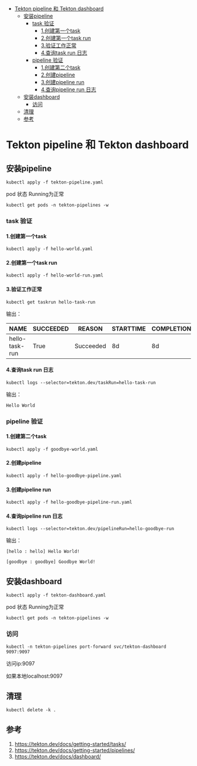 - [Tekton pipeline 和 Tekton dashboard](#tekton-pipeline-和-tekton-dashboard)
  - [安装pipeline](#安装pipeline)
    - [task 验证](#task-验证)
      - [1.创建第一个task](#1创建第一个task)
      - [2.创建第一个task run](#2创建第一个task-run)
      - [3.验证工作正常](#3验证工作正常)
      - [4.查询task run 日志](#4查询task-run-日志)
    - [pipeline 验证](#pipeline-验证)
      - [1.创建第二个task](#1创建第二个task)
      - [2.创建pipeline](#2创建pipeline)
      - [3.创建pipeline run](#3创建pipeline-run)
      - [4.查询pipeline run 日志](#4查询pipeline-run-日志)
  - [安装dashboard](#安装dashboard)
    - [访问](#访问)
  - [清理](#清理)
  - [参考](#参考)

# Tekton pipeline 和 Tekton dashboard

## 安装pipeline
```
kubectl apply -f tekton-pipeline.yaml
```
pod 状态 Running为正常
```
kubectl get pods -n tekton-pipelines -w
```
### task 验证
#### 1.创建第一个task
```
kubectl apply -f hello-world.yaml
```

#### 2.创建第一个task run 
```
kubectl apply -f hello-world-run.yaml
```

#### 3.验证工作正常
```
kubectl get taskrun hello-task-run
```

输出：

|NAME|             SUCCEEDED|   REASON|      STARTTIME|   COMPLETIONTIME|
| ----------- | ----------- |----------- |----------- |----------- |
|hello-task-run|   True|        Succeeded|   8d|          8d|

#### 4.查询task run 日志
```
kubectl logs --selector=tekton.dev/taskRun=hello-task-run
```

输出：

```
Hello World
```

### pipeline 验证
#### 1.创建第二个task
```
kubectl apply -f goodbye-world.yaml
```

#### 2.创建pipeline
```
kubectl apply -f hello-goodbye-pipeline.yaml
```

#### 3.创建pipeline run
```
kubectl apply -f hello-goodbye-pipeline-run.yaml
```

#### 4.查询pipeline run 日志
```
kubectl logs --selector=tekton.dev/pipelineRun=hello-goodbye-run
```

输出：
```
[hello : hello] Hello World!

[goodbye : goodbye] Goodbye World!
```

## 安装dashboard
```
kubectl apply -f tekton-dashboard.yaml
```
pod 状态 Running为正常
```
kubectl get pods -n tekton-pipelines -w
```

### 访问
```
kubectl -n tekton-pipelines port-forward svc/tekton-dashboard 9097:9097
```

访问ip:9097 

如果本地localhost:9097

## 清理
```
kubectl delete -k .
```

## 参考
1. https://tekton.dev/docs/getting-started/tasks/
2. https://tekton.dev/docs/getting-started/pipelines/
3. https://tekton.dev/docs/dashboard/
